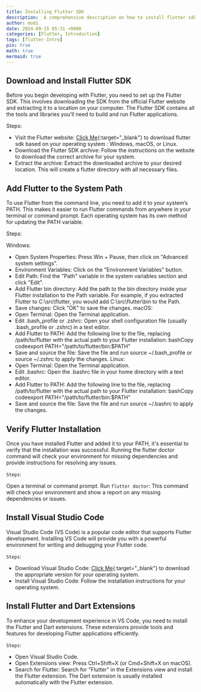 ```yaml
---
title: Installing Flutter SDK
description:  A comprehensive description on how to install flutter sdk
author: modi
date: 2024-09-15 05:31 +0800
categories: [Flutter, Introduction]
tags: [flutter-Intro]
pin: true
math: true
mermaid: true
---
```


## Download and Install Flutter SDK

Before you begin developing with Flutter, you need to set up the Flutter SDK. This involves downloading the SDK from the official Flutter website and extracting it to a location on your computer. The Flutter SDK contains all the tools and libraries you'll need to build and run Flutter applications.

Steps:

  - Visit the Flutter website: [Click Me](https://docs.flutter.dev/get-started/install){:target="_blank"} to download flutter sdk based on your operating system : Windows, macOS, or Linux.
  - Download the Flutter SDK archive: Follow the instructions on the website to download the correct archive for your system.
  - Extract the archive: Extract the downloaded archive to your desired location. This will create a flutter directory with all necessary files.

## Add Flutter to the System Path

To use Flutter from the command line, you need to add it to your system’s PATH. This makes it easier to run Flutter commands from anywhere in your terminal or command prompt. Each operating system has its own method for updating the PATH variable.

Steps:

Windows:
  - Open System Properties: Press Win + Pause, then click on "Advanced system settings".
  - Environment Variables: Click on the "Environment Variables" button.
  - Edit Path: Find the "Path" variable in the system variables section and click "Edit".
  - Add Flutter bin directory: Add the path to the bin directory inside your Flutter installation to the Path    variable. For example, if you extracted Flutter to C:\src\flutter, you would add C:\src\flutter\bin to the   Path.
  - Save changes: Click "OK" to save the changes.
macOS:
   - Open Terminal: Open the Terminal application.
   - Edit .bash_profile or .zshrc: Open your shell configuration file (usually .bash_profile or .zshrc) in a  text editor.
   - Add Flutter to PATH: Add the following line to the file, replacing /path/to/flutter with the actual path  to your Flutter installation:
   bashCopy codeexport PATH="/path/to/flutter/bin:$PATH"
   - Save and source the file: Save the file and run source ~/.bash_profile or source ~/.zshrc to apply the   changes.
Linux:
   - Open Terminal: Open the Terminal application.
   - Edit .bashrc: Open the .bashrc file in your home directory with a text editor.
   - Add Flutter to PATH: Add the following line to the file, replacing /path/to/flutter with the actual path to your Flutter installation:
   bashCopy codeexport PATH="/path/to/flutter/bin:$PATH"
   - Save and source the file: Save the file and run source ~/.bashrc to apply the changes.

## Verify Flutter Installation

Once you have installed Flutter and added it to your PATH, it's essential to verify that the installation was successful. Running the flutter doctor command will check your environment for missing dependencies and provide instructions for resolving any issues.

`Steps`:

Open a terminal or command prompt.
Run `flutter doctor`: This command will check your environment and show a report on any missing dependencies or issues.

## Install Visual Studio Code

Visual Studio Code (VS Code) is a popular code editor that supports Flutter development. Installing VS Code will provide you with a powerful environment for writing and debugging your Flutter code.

`Steps`:

   - Download Visual Studio Code: [Click Me](https://code.visualstudio.com/download){:target="_blank"} to download the appropriate version for your operating system.
   - Install Visual Studio Code: Follow the installation instructions for your operating system.

## Install Flutter and Dart Extensions

To enhance your development experience in VS Code, you need to install the Flutter and Dart extensions. These extensions provide tools and features for developing Flutter applications efficiently.

`Steps`:
   - Open Visual Studio Code.
   - Open Extensions view: Press Ctrl+Shift+X (or Cmd+Shift+X on macOS).
   - Search for Flutter: Search for "Flutter" in the Extensions view and install the Flutter extension. The Dart extension is usually installed automatically with the Flutter extension.